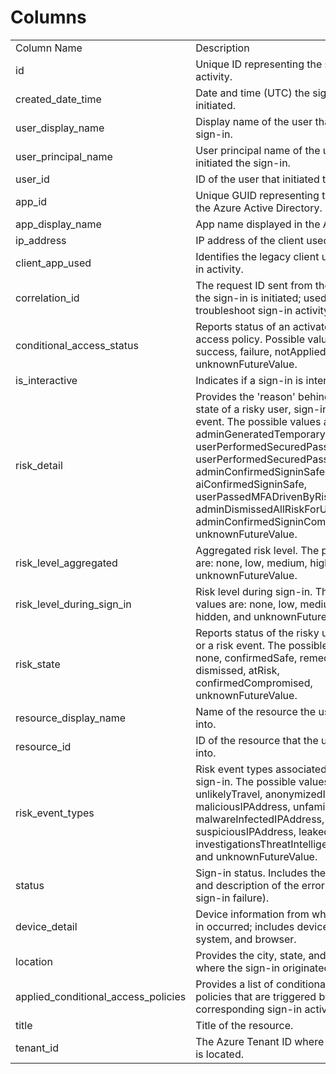 # Columns  

<table>
	<tr><td>Column Name</td><td>Description</td></tr>
	<tr><td>id</td><td>Unique ID representing the sign-in activity.</td></tr>
	<tr><td>created_date_time</td><td>Date and time (UTC) the sign-in was initiated.</td></tr>
	<tr><td>user_display_name</td><td>Display name of the user that initiated the sign-in.</td></tr>
	<tr><td>user_principal_name</td><td>User principal name of the user that initiated the sign-in.</td></tr>
	<tr><td>user_id</td><td>ID of the user that initiated the sign-in.</td></tr>
	<tr><td>app_id</td><td>Unique GUID representing the app ID in the Azure Active Directory.</td></tr>
	<tr><td>app_display_name</td><td>App name displayed in the Azure Portal.</td></tr>
	<tr><td>ip_address</td><td>IP address of the client used to sign in.</td></tr>
	<tr><td>client_app_used</td><td>Identifies the legacy client used for sign-in activity.</td></tr>
	<tr><td>correlation_id</td><td>The request ID sent from the client when the sign-in is initiated; used to troubleshoot sign-in activity.</td></tr>
	<tr><td>conditional_access_status</td><td>Reports status of an activated conditional access policy. Possible values are: success, failure, notApplied, and unknownFutureValue.</td></tr>
	<tr><td>is_interactive</td><td>Indicates if a sign-in is interactive or not.</td></tr>
	<tr><td>risk_detail</td><td>Provides the &#39;reason&#39; behind a specific state of a risky user, sign-in or a risk event. The possible values are: none, adminGeneratedTemporaryPassword, userPerformedSecuredPasswordChange, userPerformedSecuredPasswordReset, adminConfirmedSigninSafe, aiConfirmedSigninSafe, userPassedMFADrivenByRiskBasedPolicy, adminDismissedAllRiskForUser, adminConfirmedSigninCompromised, unknownFutureValue.</td></tr>
	<tr><td>risk_level_aggregated</td><td>Aggregated risk level. The possible values are: none, low, medium, high, hidden, and unknownFutureValue.</td></tr>
	<tr><td>risk_level_during_sign_in</td><td>Risk level during sign-in. The possible values are: none, low, medium, high, hidden, and unknownFutureValue.</td></tr>
	<tr><td>risk_state</td><td>Reports status of the risky user, sign-in, or a risk event. The possible values are: none, confirmedSafe, remediated, dismissed, atRisk, confirmedCompromised, unknownFutureValue.</td></tr>
	<tr><td>resource_display_name</td><td>Name of the resource the user signed into.</td></tr>
	<tr><td>resource_id</td><td>ID of the resource that the user signed into.</td></tr>
	<tr><td>risk_event_types</td><td>Risk event types associated with the sign-in. The possible values are: unlikelyTravel, anonymizedIPAddress, maliciousIPAddress, unfamiliarFeatures, malwareInfectedIPAddress, suspiciousIPAddress, leakedCredentials, investigationsThreatIntelligence, generic, and unknownFutureValue.</td></tr>
	<tr><td>status</td><td>Sign-in status. Includes the error code and description of the error (in case of a sign-in failure).</td></tr>
	<tr><td>device_detail</td><td>Device information from where the sign-in occurred; includes device ID, operating system, and browser.</td></tr>
	<tr><td>location</td><td>Provides the city, state, and country code where the sign-in originated.</td></tr>
	<tr><td>applied_conditional_access_policies</td><td>Provides a list of conditional access policies that are triggered by the corresponding sign-in activity.</td></tr>
	<tr><td>title</td><td>Title of the resource.</td></tr>
	<tr><td>tenant_id</td><td>The Azure Tenant ID where the resource is located.</td></tr>
</table>